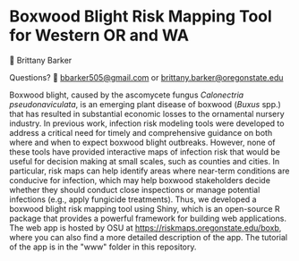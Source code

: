 # Boxwood Blight Risk Mapping Tool for Western OR and WA
👥 Brittany Barker 

Questions? 📧 bbarker505@gmail.com or brittany.barker@oregonstate.edu  

Boxwood blight, caused by the ascomycete fungus *Calonectria pseudonaviculata*, is an emerging plant disease of boxwood (*Buxus* spp.) that has resulted in substantial economic losses to the ornamental nursery industry. In previous work, infection risk modeling tools were developed to address a critical need for timely and comprehensive guidance on both where and when to expect boxwood blight outbreaks. However, none of these tools have provided interactive maps of infection risk that would be useful for decision making at small scales, such as counties and cities. In particular, risk maps can help identify areas where near-term conditions are conducive for infection, which may help boxwood stakeholders decide whether they should conduct close inspections or manage potential infections (e.g., apply fungicide treatments). Thus, we developed a boxwood blight risk mapping tool using Shiny, which is an open-source R package that provides a powerful framework for building web applications. The web app is hosted by OSU at https://riskmaps.oregonstate.edu/boxb, where you can also find a more detailed description of the app. The tutorial of the app is in the "www" folder in this repository.
